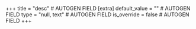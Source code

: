 +++
title = "desc" # AUTOGEN FIELD
[extra]
default_value = "" # AUTOGEN FIELD
type = "null, text" # AUTOGEN FIELD
is_override = false # AUTOGEN FIELD
+++